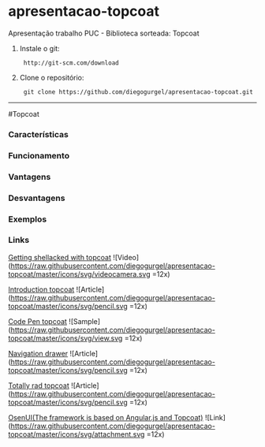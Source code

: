 apresentacao-topcoat
====================

Apresentação trabalho PUC  - Biblioteca sorteada: Topcoat

1. Instale o git:			

		http://git-scm.com/download

2. Clone o repositório:

		git clone https://github.com/diegogurgel/apresentacao-topcoat.git
		
		
		
-------
		
#Topcoat


### Características

### Funcionamento

### Vantagens

### Desvantagens

### Exemplos

### Links
		
[Getting shellacked with topcoat](http://tv.adobe.com/watch/max-2013/getting-shellacked-with-topcoat/)  ![Video](https://raw.githubusercontent.com/diegogurgel/apresentacao-topcoat/master/icons/svg/videocamera.svg =12x) 


[Introduction topcoat](http://www.sitepoint.com/introduction-topcoat/)  ![Article](https://raw.githubusercontent.com/diegogurgel/apresentacao-topcoat/master/icons/svg/pencil.svg =12x) 

[Code Pen topcoat](http://codepen.io/)   ![Sample](https://raw.githubusercontent.com/diegogurgel/apresentacao-topcoat/master/icons/svg/view.svg =12x) 

[Navigation drawer](http://outof.me/navigation-drawer-pattern-with-topcoat-css-library/)   ![Article](https://raw.githubusercontent.com/diegogurgel/apresentacao-topcoat/master/icons/svg/pencil.svg =12x)

[Totally rad topcoat](http://devgirl.org/2013/08/29/totally-rad-topcoat/)   ![Article](https://raw.githubusercontent.com/diegogurgel/apresentacao-topcoat/master/icons/svg/pencil.svg =12x)

[OsenUI(The framework is based on Angular.js and Topcoat)](http://onsenui.io/)  ![Link](https://raw.githubusercontent.com/diegogurgel/apresentacao-topcoat/master/icons/svg/attachment.svg =12x) 
	

